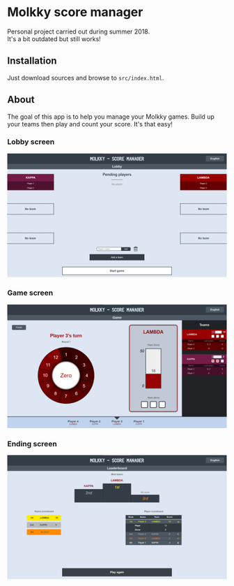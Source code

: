# Molkky score manager

Personal project carried out during summer 2018.  
It's a bit outdated but still works!

## Installation
Just download sources and browse to `src/index.html`.

## About
The goal of this app is to help you manage your Molkky games.
Build up your teams then play and count your score. It's that easy!

### Lobby screen
![lobby screen](docs/lobby.png)

### Game screen
![game screen](docs/game.png)

### Ending screen
![ending screen](docs/ending.png)
